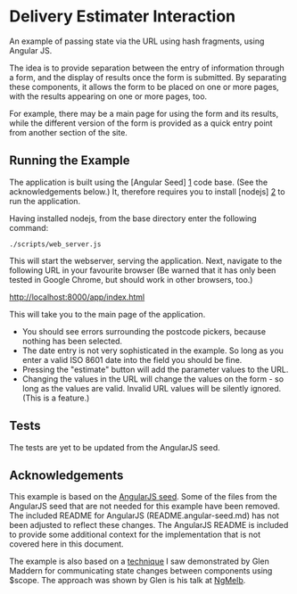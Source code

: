 Delivery Estimater Interaction
==============================

An example of passing state via the URL using hash fragments, using Angular JS. 

The idea is to provide separation between the entry of information through a form, and the display of results once the form is submitted. By separating these components, it allows the form to be placed on one or more pages, with the results appearing on one or more pages, too.

For example, there may be a main page for using the form and its results, while the different version of the form is provided as a quick entry point from another section of the site.

Running the Example
-------------------

The application is built using the [Angular Seed] [1] code base. (See the acknowledgements below.) It, therefore requires you to install [nodejs] [2] to run the application. 

Having installed nodejs, from the base directory enter the following command:

	./scripts/web_server.js

This will start the webserver, serving the application. Next, navigate to the following URL in your favourite browser (Be warned that it has only been tested in Google Chrome, but should work in other browsers, too.)

<http://localhost:8000/app/index.html>

This will take you to the main page of the application.

* You should see errors surrounding the postcode pickers, because nothing has been selected.
* The date entry is not very sophisticated in the example. So long as you enter a valid ISO 8601 date into the field you should be fine.
* Pressing the "estimate" button will add the parameter values to the URL.
* Changing the values in the URL will change the values on the form - so long as the values are valid. Invalid URL values will be silently ignored. (This is a feature.)

Tests
-----

The tests are yet to be updated from the AngularJS seed. 

Acknowledgements
----------------

This example is based on the [AngularJS seed][1]. Some of the files from the AngularJS seed that are not needed for this example have been removed. The included README for AngularJS (README.angular-seed.md) has not been adjusted to reflect these changes. The AngularJS README is included to provide some additional context for the implementation that is not covered here in this document.

The example is also based on a [technique][3] I saw demonstrated by Glen Maddern for communicating state changes between components using $scope. The approach was shown by Glen is his talk at [NgMelb][4].

[1]: https://github.com/angular/angular-seed
[2]: http://nodejs.org/
[3]: https://github.com/geelen/ngmelb-controller-comms
[4]: https://twitter.com/ngMelb

